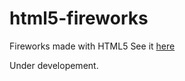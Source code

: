 # html5-fireworks
Fireworks made with HTML5
See it [here](https://the-twee.github.io/html5-fireworks)

Under developement.
